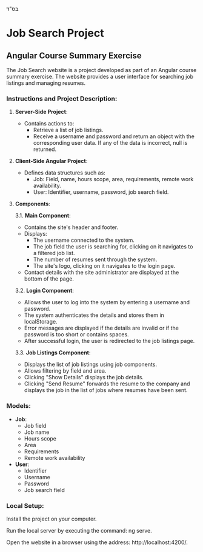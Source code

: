 בס"ד
# Job Search Project

## Angular Course Summary Exercise

The Job Search website is a project developed as part of an Angular course summary exercise. The website provides a user interface for searching job listings and managing resumes.

### Instructions and Project Description:

1. **Server-Side Project**:
   - Contains actions to:
     - Retrieve a list of job listings.
     - Receive a username and password and return an object with the corresponding user data. If any of the data is incorrect, null is returned.

2. **Client-Side Angular Project**:
   - Defines data structures such as:
     - Job: Field, name, hours scope, area, requirements, remote work availability.
     - User: Identifier, username, password, job search field.

3. **Components**:

   3.1. **Main Component**:
      - Contains the site's header and footer.
      - Displays:
        - The username connected to the system.
        - The job field the user is searching for, clicking on it navigates to a filtered job list.
        - The number of resumes sent through the system.
        - The site's logo, clicking on it navigates to the login page.
      - Contact details with the site administrator are displayed at the bottom of the page.
        
   3.2. **Login Component**:
      - Allows the user to log into the system by entering a username and password.
      - The system authenticates the details and stores them in localStorage.
      - Error messages are displayed if the details are invalid or if the password is too short or contains spaces.
      - After successful login, the user is redirected to the job listings page.
        
   3.3. **Job Listings Component**:
      - Displays the list of job listings using job components.
      - Allows filtering by field and area.
      - Clicking "Show Details" displays the job details.
      - Clicking "Send Resume" forwards the resume to the company and displays the job in the list of jobs where resumes have been sent.

### Models:
- **Job**:
  - Job field
  - Job name
  - Hours scope
  - Area
  - Requirements
  - Remote work availability
- **User**:
  - Identifier
  - Username
  - Password
  - Job search field
### Local Setup:
Install the project on your computer.

Run the local server by executing the command: ng serve.

Open the website in a browser using the address: http://localhost:4200/.


